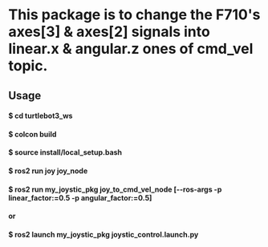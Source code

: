 # This package is to change the F710's axes[3] & axes[2] signals into linear.x & angular.z ones of cmd_vel topic.  
## Usage

#### $ cd turtlebot3_ws
#### $ colcon build
#### $ source install/local_setup.bash
#### $ ros2 run joy joy_node
#### $ ros2 run my_joystic_pkg joy_to_cmd_vel_node [--ros-args -p linear_factor:=0.5 -p angular_factor:=0.5]
#### or
#### $ ros2 launch my_joystic_pkg joystic_control.launch.py

